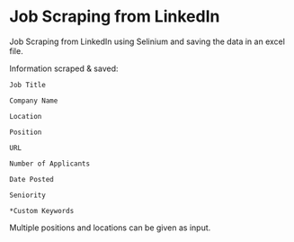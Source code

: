 
# Job Scraping from LinkedIn

Job Scraping from LinkedIn using Selinium and saving the data in an excel file. 

Information scraped & saved:

    Job Title	

    Company Name	

    Location	

    Position	

    URL	

    Number of Applicants	

    Date Posted	

    Seniority	

    *Custom Keywords


Multiple positions and locations can be given as input.
